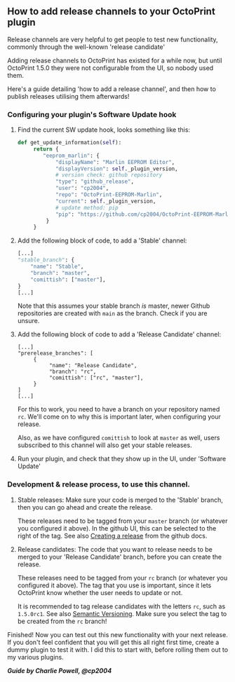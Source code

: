 ## How to add release channels to your OctoPrint plugin

Release channels are very helpful to get people to test new functionality, commonly through the well-known 'release candidate'

Adding release channels to OctoPrint has existed for a while now, but until OctoPrint 1.5.0 they were not configurable from the UI, so nobody used them.

Here's a guide detailing 'how to add a release channel', and then how to publish releases utilising them afterwards!

### Configuring your plugin's Software Update hook

1. Find the current SW update hook, looks something like this:
   ```python
   def get_update_information(self):
        return {
           "eeprom_marlin": {
               "displayName": "Marlin EEPROM Editor",
               "displayVersion": self._plugin_version,
               # version check: github repository
               "type": "github_release",
               "user": "cp2004",
               "repo": "OctoPrint-EEPROM-Marlin",
               "current": self._plugin_version,
               # update method: pip
               "pip": "https://github.com/cp2004/OctoPrint-EEPROM-Marlin/archive/{target_version}.zip",
            }
        }
    ```
2. Add the following block of code, to add a 'Stable' channel:
    ```python
    [...]
    "stable_branch": {
        "name": "Stable",
        "branch": "master",
        "comittish": ["master"],
    }
    [...]
    ```
    Note that this assumes your stable branch *is* master, newer Github repositories are created with `main` as the branch. Check if you are unsure.
3. Add the following block of code to add a 'Release Candidate' channel:
   ```
   [...]
   "prerelease_branches": [
        {
             "name": "Release Candidate",
             "branch": "rc",
             "comittish": ["rc", "master"],
        }
   ]
   [...]
   ```
   For this to work, you need to have a branch on your repository named `rc`. We'll come on to why this is important later, when configuring your release. 
   
   Also, as we have configured `comittish` to look at `master` as well, users subscribed to this channel will also get your stable releases.
4. Run your plugin, and check that they show up in the UI, under 'Software Update'

### Development & release process, to use this channel.
1. Stable releases:
   Make sure your code is merged to the 'Stable' branch, then you can go ahead and create the release.
   
   These releases need to be tagged from your `master` branch (or whatever you configured it above). 
   In the github UI, this can be selected to the right of the tag. See also [Creating a release](https://docs.github.com/en/free-pro-team@latest/github/administering-a-repository/managing-releases-in-a-repository#creating-a-release)
   from the github docs.
   
2. Release candidates:
   The code that you want to release needs to be merged to your 'Release Candidate' branch, before you can create the release.
   
   These releases need to be tagged from your `rc` branch (or whatever you configured it above).
   The tag that you use is important, since it lets OctoPrint know whether the user needs to update or not.
   
   It is recommended to tag release candidates with the letters `rc`, such as `1.5.0rc1`. See also [Semantic Versioning](https://semver.org/).
   Make sure you select the tag to be created from the `rc` branch!
   
 Finished! Now you can test out this new functionality with your next release. 
 If you don't feel confident that you will get this all right first time, create a dummy plugin to test it with. I did this to start with, before rolling them out to my various plugins.
 
 ***Guide by Charlie Powell, @cp2004***
 
 

